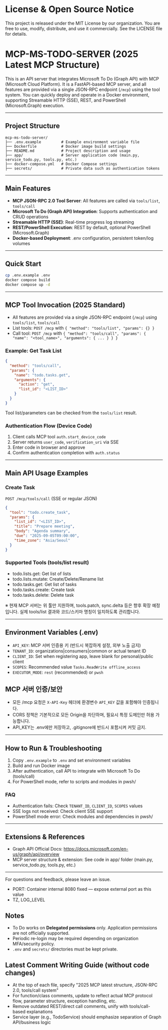 
# License & Open Source Notice

This project is released under the MIT License by our organization. You are free to use, modify, distribute, and use it commercially. See the LICENSE file for details.


# MCP-MS-TODO-SERVER (2025 Latest MCP Structure)

This is an API server that integrates Microsoft To Do (Graph API) with MCP (Microsoft Cloud Platform). It is a FastAPI-based MCP server, and all features are provided via a single JSON-RPC endpoint (`/mcp`) using the tool system. You can quickly deploy and operate in a Docker environment, supporting Streamable HTTP (SSE), REST, and PowerShell (Microsoft.Graph) execution.

---


## Project Structure

```
mcp-ms-todo-server/
├── .env.example         # Example environment variable file
├── Dockerfile           # Docker image build settings
├── README.md            # Project description and usage
├── app/                 # Server application code (main.py, service_todo.py, tools.py, etc.)
├── docker-compose.yml   # Docker Compose settings
├── secrets/             # Private data such as authentication tokens
```

---


## Main Features

- **MCP JSON-RPC 2.0 Tool Server**: All features are called via `tools/list`, `tools/call`
- **Microsoft To Do (Graph API) Integration**: Supports authentication and CRUD operations
- **Streamable HTTP (SSE)**: Real-time progress log streaming
- **REST/PowerShell Execution**: REST by default, optional PowerShell (Microsoft.Graph)
- **Docker-based Deployment**: .env configuration, persistent token/log volumes

---


## Quick Start

```bash
cp .env.example .env
docker compose build
docker compose up -d
```

---


## MCP Tool Invocation (2025 Standard)

- All features are provided via a single JSON-RPC endpoint (`/mcp`) using `tools/list`, `tools/call`
- List tools: `POST /mcp` with `{ "method": "tools/list", "params": {} }`
- Call tool: `POST /mcp` with `{ "method": "tools/call", "params": { "name": "<tool_name>", "arguments": { ... } } }`

### Example: Get Task List
```json
{
  "method": "tools/call",
  "params": {
    "name": "todo.tasks.get",
    "arguments": {
      "action": "get",
      "list_id": "<LIST_ID>"
    }
  }
}
```

Tool list/parameters can be checked from the `tools/list` result.

### Authentication Flow (Device Code)
1. Client calls MCP tool `auth.start_device_code`
2. Server returns `user_code`, `verification_uri` via SSE
3. Enter code in browser and approve
4. Confirm authentication completion with `auth.status`

---

## Main API Usage Examples

### Create Task
`POST /mcp/tools/call` (SSE or regular JSON)

```json
{
  "tool": "todo.create_task",
  "params": {
    "list_id": "<LIST_ID>",
    "title": "Prepare meeting",
    "body": "Agenda summary",
    "due": "2025-09-05T09:00:00",
    "time_zone": "Asia/Seoul"
  }
}
```



### Supported Tools (tools/list result)
- todo.lists.get: Get list of lists
- todo.lists.mutate: Create/Delete/Rename list
- todo.tasks.get: Get list of tasks
- todo.tasks.create: Create task
- todo.tasks.delete: Delete task

※ 현재 MCP 서버는 위 툴만 지원하며, tools.patch, sync.delta 등은 향후 확장 예정입니다. 실제 tools/list 결과와 코드/스키마 명칭이 일치하도록 관리합니다.

---



## Environment Variables (.env)

- `API_KEY`: MCP 서버 인증용 키 (반드시 복잡하게 설정, 외부 노출 금지)
- `TENANT_ID`: organizations|consumers|common or actual tenant ID
- `CLIENT_ID`: Set when registering app, leave blank for personal/public client
- `SCOPES`: Recommended value `Tasks.ReadWrite offline_access`
- `EXECUTOR_MODE`: `rest` (recommended) or `pwsh`
## MCP 서버 인증/보안

- 모든 /mcp 요청은 `X-API-Key` 헤더에 환경변수 `API_KEY` 값을 포함해야 인증됩니다.
- CORS 정책은 기본적으로 모든 Origin을 차단하며, 필요시 특정 도메인만 허용 가능합니다.
- API_KEY는 .env에만 저장하고, .gitignore에 반드시 포함시켜 커밋 금지.

---


## How to Run & Troubleshooting

1. Copy `.env.example` to `.env` and set environment variables
2. Build and run Docker image
3. After authentication, call API to integrate with Microsoft To Do (tools/call)
4. For PowerShell mode, refer to scripts and modules in pwsh/

### FAQ

- Authentication fails: Check `TENANT_ID`, `CLIENT_ID`, `SCOPES` values
- SSE logs not received: Check client SSE support
- PowerShell mode error: Check modules and dependencies in pwsh/

---


## Extensions & References

- Graph API Official Docs: https://docs.microsoft.com/en-us/graph/api/overview
- MCP server structure & extension: See code in app/ folder (main.py, service_todo.py, tools.py, etc.)

---

For questions and feedback, please leave an issue.
- PORT: Container internal 8080 fixed — expose external port as this value
- TZ, LOG_LEVEL


## Notes
- To Do works on **Delegated permissions** only. Application permissions are not officially supported.
- Periodic re-login may be required depending on organization MFA/security policy.
- `.env` and `secrets/` directories must be kept private.

## Latest Comment Writing Guide (without code changes)

- At the top of each file, specify "2025 MCP latest structure, JSON-RPC 2.0, tools/call system"
- For function/class comments, update to reflect actual MCP protocol flow, parameter structure, exception handling, etc.
- Remove outdated REST/direct call comments, unify with tools/call-based explanations
- Service layer (e.g., TodoService) should emphasize separation of Graph API/business logic
